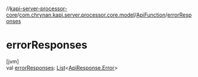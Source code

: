 //[kapi-server-processor-core](../../../index.md)/[com.chrynan.kapi.server.processor.core.model](../index.md)/[ApiFunction](index.md)/[errorResponses](error-responses.md)

# errorResponses

[jvm]\
val [errorResponses](error-responses.md): [List](https://kotlinlang.org/api/latest/jvm/stdlib/kotlin.collections/-list/index.html)&lt;[ApiResponse.Error](../-api-response/-error/index.md)&gt;
